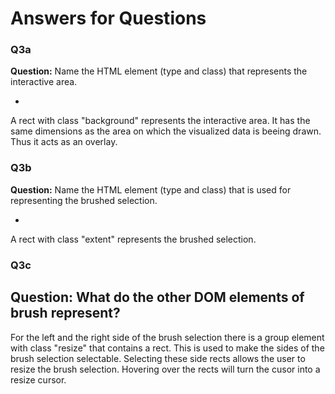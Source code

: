 # Answers for Questions

### Q3a
**Question:** Name the HTML element (type and class) that represents the interactive area.

-
A rect with class "background" represents the interactive area. It has the same dimensions as the area on which the visualized data is beeing drawn. Thus it acts as an overlay.

### Q3b
**Question:** Name the HTML element (type and class) that is used for representing the brushed selection.

-
A rect with class "extent" represents the brushed selection.

### Q3c
**Question:** What do the other DOM elements of brush represent? 
-
For the left and the right side of the brush selection there is a group element with class "resize" that contains a rect. This is used to make the sides of the brush selection selectable. Selecting these side rects allows the user to resize the brush selection. Hovering over the rects will turn the cusor into a resize cursor.